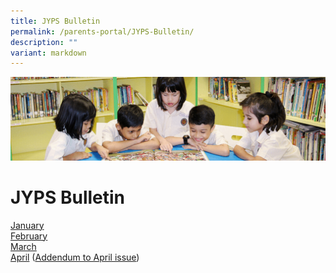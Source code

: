 ```yaml
---
title: JYPS Bulletin
permalink: /parents-portal/JYPS-Bulletin/
description: ""
variant: markdown
---
```

![](/images/banner.gif)

JYPS Bulletin
=============


[January](/files/January_Bulletin_2025_Final.pdf) <br>
[February](/files/February_Bulletin_2025_Final.pdf) <br>
[March](/files/March_Bulletin_2025_Final.pdf) <br>
[April](/files/April_Bulletin_2025_Final.pdf) ([Addendum to April issue](/files/Addendum_to_the_JYPS_Bulletin__April_Issue__Final.pdf)) <br>